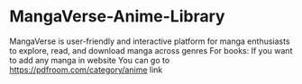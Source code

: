 # MangaVerse-Anime-Library
MangaVerse is user-friendly and interactive platform for manga enthusiasts to explore, read, and download manga across genres
For books: If you want to add any manga in website You can go to 
https://pdfroom.com/category/anime link
